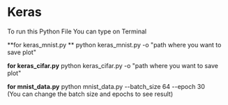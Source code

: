 # **Keras**

To run this Python File
You can type on Terminal

**for keras_mnist.py **
python keras_mnist.py -o "path where you want to save plot" 



**for keras_cifar.py**
python keras_cifar.py -o "path where you want to save plot"  



**for mnist_data.py**
python mnist_data.py --batch_size 64 --epoch 30  
(You can change the batch size and epochs to see result)
